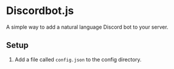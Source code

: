 # Discordbot.js
A simple way to add a natural language Discord bot to your server.

## Setup
1. Add a file called `config.json` to the config directory. 